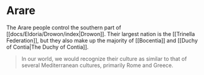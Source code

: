 # Arare

The Arare people control the southern part of [[docs/Eldoria/Drowon/index|Drowon]]. Their largest nation is the [[Trinella Federation]], but they also make up the majority of [[Bocentia]] and [[Duchy of Contia|The Duchy of Contia]].

> In our world, we would recognize their culture as similar to that of several Mediterranean cultures, primarily Rome and Greece.

